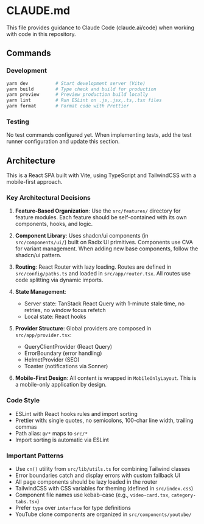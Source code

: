 # CLAUDE.md

This file provides guidance to Claude Code (claude.ai/code) when working with code in this repository.

## Commands

### Development
```bash
yarn dev          # Start development server (Vite)
yarn build        # Type check and build for production
yarn preview      # Preview production build locally
yarn lint         # Run ESLint on .js,.jsx,.ts,.tsx files
yarn format       # Format code with Prettier
```

### Testing
No test commands configured yet. When implementing tests, add the test runner configuration and update this section.

## Architecture

This is a React SPA built with Vite, using TypeScript and TailwindCSS with a mobile-first approach.

### Key Architectural Decisions

1. **Feature-Based Organization**: Use the `src/features/` directory for feature modules. Each feature should be self-contained with its own components, hooks, and logic.

2. **Component Library**: Uses shadcn/ui components (in `src/components/ui/`) built on Radix UI primitives. Components use CVA for variant management. When adding new base components, follow the shadcn/ui pattern.

3. **Routing**: React Router with lazy loading. Routes are defined in `src/config/paths.ts` and loaded in `src/app/router.tsx`. All routes use code splitting via dynamic imports.

4. **State Management**:
   - Server state: TanStack React Query with 1-minute stale time, no retries, no window focus refetch
   - Local state: React hooks

5. **Provider Structure**: Global providers are composed in `src/app/provider.tsx`:
   - QueryClientProvider (React Query)
   - ErrorBoundary (error handling)
   - HelmetProvider (SEO)
   - Toaster (notifications via Sonner)

6. **Mobile-First Design**: All content is wrapped in `MobileOnlyLayout`. This is a mobile-only application by design.

### Code Style

- ESLint with React hooks rules and import sorting
- Prettier with: single quotes, no semicolons, 100-char line width, trailing commas
- Path alias: `@/*` maps to `src/*`
- Import sorting is automatic via ESLint

### Important Patterns

- Use `cn()` utility from `src/lib/utils.ts` for combining Tailwind classes
- Error boundaries catch and display errors with custom fallback UI
- All page components should be lazy loaded in the router
- TailwindCSS with CSS variables for theming (defined in `src/index.css`)
- Component file names use kebab-case (e.g., `video-card.tsx`, `category-tabs.tsx`)
- Prefer `type` over `interface` for type definitions
- YouTube clone components are organized in `src/components/youtube/`